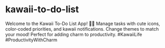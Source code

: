# kawaii-to-do-list
Welcome to the Kawaii To-Do List App! 🌸✨ Manage tasks with cute icons, color-coded priorities, and kawaii notifications. Change themes to match your mood! Perfect for adding charm to productivity. #KawaiiLife #ProductivityWithCharm
